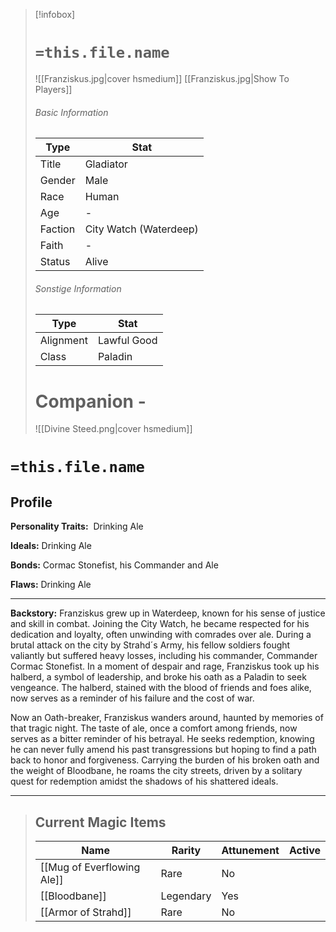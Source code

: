 > [!infobox]
> # `=this.file.name`
> ![[Franziskus.jpg|cover hsmedium]]
> [[Franziskus.jpg|Show To Players]]
> ###### Basic Information
> Type |  Stat |
> ---|---|
> Title | Gladiator |
> Gender | Male |
> Race | Human |
> Age | - |
> Faction | City Watch (Waterdeep) |
> Faith | - |
> Status | Alive |
> ###### Sonstige Information
> Type |  Stat |
> ---|---|
> Alignment | Lawful Good |
> Class | Paladin|
> # Companion - 
> ![[Divine Steed.png|cover hsmedium]]


# `=this.file.name`
## Profile

**Personality Traits:** 
Drinking Ale

**Ideals:**
Drinking Ale

**Bonds:**
Cormac Stonefist, his Commander and Ale

**Flaws:**
Drinking Ale

---
**Backstory:**
Franziskus grew up in Waterdeep, known for his sense of justice and skill in combat. Joining the City Watch, he became respected for his dedication and loyalty, often unwinding with comrades over ale. During a brutal attack on the city by Strahd´s Army, his fellow soldiers fought valiantly but suffered heavy losses, including his commander, Commander  Cormac Stonefist. In a moment of despair and rage, Franziskus took up his halberd, a symbol of leadership, and broke his oath as a Paladin to seek vengeance. The halberd, stained with the blood of friends and foes alike, now serves as a reminder of his failure and the cost of war. 

Now an Oath-breaker, Franziskus wanders around, haunted by memories of that tragic night. The taste of ale, once a comfort among friends, now serves as a bitter reminder of his betrayal. He seeks redemption, knowing he can never fully amend his past transgressions but hoping to find a path back to honor and forgiveness. Carrying the burden of his broken oath and the weight of Bloodbane, he roams the city streets, driven by a solitary quest for redemption amidst the shadows of his shattered ideals.

---
> ## Current Magic Items
> Name |  Rarity | Attunement | Active |
> ---|---|---| ---|
> [[Mug of Everflowing Ale]] | Rare | No
> [[Bloodbane]] | Legendary | Yes
> [[Armor of Strahd]] | Rare | No
